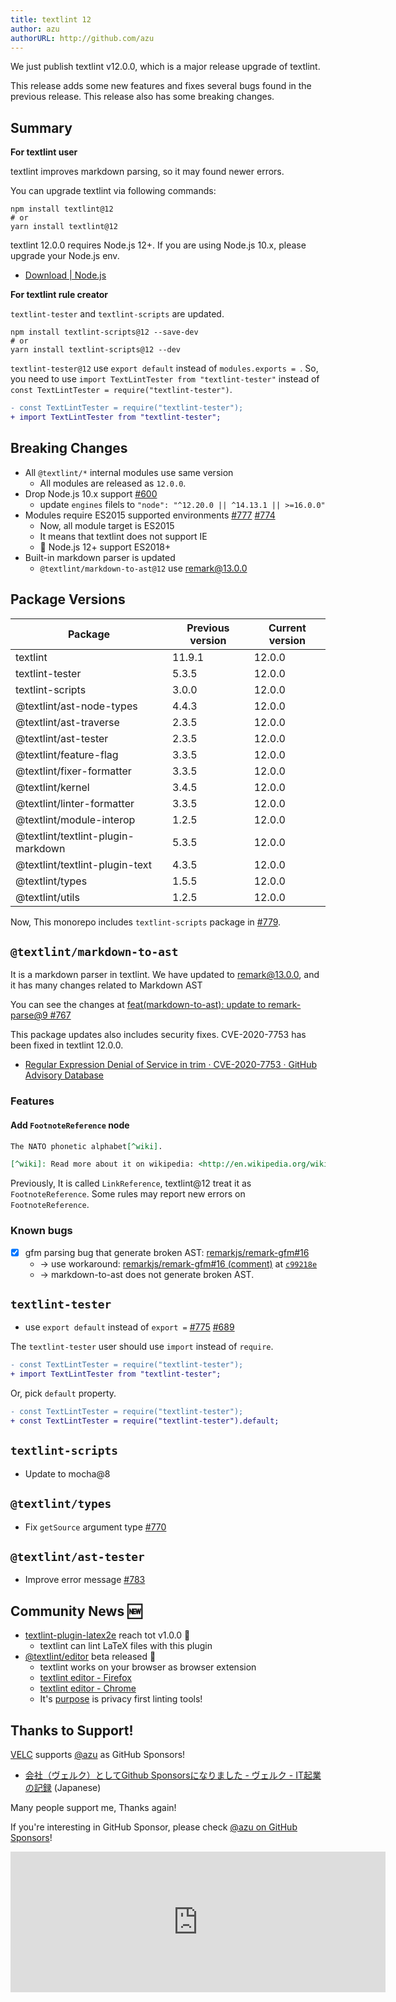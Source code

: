 ```yaml
---
title: textlint 12
author: azu
authorURL: http://github.com/azu
---
```


We just publish textlint v12.0.0, which is a major release upgrade of textlint.

This release adds some new features and fixes several bugs found in the previous release.
This release also has some breaking changes.

## Summary

**For textlint user**

textlint improves markdown parsing, so it may found newer errors.

You can upgrade textlint via following commands:

    npm install textlint@12
    # or
    yarn install textlint@12

textlint 12.0.0 requires Node.js 12+.
If you are using Node.js 10.x, please upgrade your Node.js env.

- [Download | Node.js](https://nodejs.org/en/download/)

**For textlint rule creator**

`textlint-tester` and `textlint-scripts` are updated.

```
npm install textlint-scripts@12 --save-dev
# or
yarn install textlint-scripts@12 --dev
```

`textlint-tester@12` use `export default` instead of `modules.exports = `.
So, you need to use `import TextLintTester from "textlint-tester"` instead of `const TextLintTester = require("textlint-tester")`.

```diff
- const TextLintTester = require("textlint-tester");
+ import TextLintTester from "textlint-tester";
```

## Breaking Changes

- All `@textlint/*` internal modules use same version
    - All modules are released as `12.0.0`.
- Drop Node.js 10.x support [#600](https://github.com/textlint/textlint/issues/600)
    - update `engines` filels to `"node": "^12.20.0 || ^14.13.1 || >=16.0.0"`
- Modules require ES2015 supported environments [#777](https://github.com/textlint/textlint/issues/777) [#774](https://github.com/textlint/textlint/issues/774)
    - Now, all module target is ES2015
    - It means that textlint does not support IE
    - 📝 Node.js 12+ support ES2018+
- Built-in markdown parser is updated
    - `@textlint/markdown-to-ast@12` use [remark@13.0.0](https://github.com/remarkjs/remark/releases/tag/13.0.0)

## Package Versions

| Package                                                                                    | Previous version | Current version |
| ------------------------------------------------------------------------------------------ | ---------------- | --------------- |
| textlint                                                                                   | 11.9.1           | 12.0.0          |
| textlint-tester                                                                            | 5.3.5            | 12.0.0          |
| textlint-scripts                                                                           | 3.0.0            | 12.0.0          |
| @textlint/ast-node-types                     | 4.4.3            | 12.0.0          |
| @textlint/ast-traverse                         | 2.3.5            | 12.0.0          |
| @textlint/ast-tester                             | 2.3.5            | 12.0.0          |
| @textlint/feature-flag                         | 3.3.5            | 12.0.0          |
| @textlint/fixer-formatter                   | 3.3.5            | 12.0.0          |
| @textlint/kernel                                     | 3.4.5            | 12.0.0          |
| @textlint/linter-formatter                 | 3.3.5            | 12.0.0          |
| @textlint/module-interop                     | 1.2.5            | 12.0.0          |
| @textlint/textlint-plugin-markdown | 5.3.5            | 12.0.0          |
| @textlint/textlint-plugin-text         | 4.3.5            | 12.0.0          |
| @textlint/types                                       | 1.5.5            | 12.0.0          |
| @textlint/utils                                       | 1.2.5            | 12.0.0          |

Now, This monorepo includes `textlint-scripts` package in [#779](https://github.com/textlint/textlint/issues/779).

## `@textlint/markdown-to-ast`

It is a markdown parser in textlint.
We have updated to [remark@13.0.0](https://github.com/remarkjs/remark/releases/tag/13.0.0), and it has many changes related to Markdown AST

You can see the changes at [feat(markdown-to-ast): update to remark-parse@9 #767](https://github.com/textlint/textlint/pull/767)

This package updates also includes security fixes.
CVE-2020-7753 has been fixed in textlint 12.0.0.

- [Regular Expression Denial of Service in trim · CVE-2020-7753 · GitHub Advisory Database](https://github.com/advisories/GHSA-w5p7-h5w8-2hfq)

### Features

#### Add `FootnoteReference` node

```markdown
The NATO phonetic alphabet[^wiki].

[^wiki]: Read more about it on wikipedia: <http://en.wikipedia.org/wiki/NATO_phonetic_alphabet>.
```

Previously, It is called `LinkReference`, textlint@12 treat it as `FootnoteReference`.
Some rules may report new errors on `FootnoteReference`.

### Known bugs

- [x] gfm parsing bug that generate broken AST: [remarkjs/remark-gfm#16](https://github.com/remarkjs/remark-gfm/issues/16)
    - → use workaround:  [remarkjs/remark-gfm#16 (comment)](https://github.com/remarkjs/remark-gfm/issues/16#issuecomment-846357030) at [`c99218e`](https://github.com/textlint/textlint/commit/c99218ea37518e8a42bb5d283276ccf696618748)
    - → markdown-to-ast does not generate broken AST.

## `textlint-tester`

- use `export default` instead of `export =` [#775](https://github.com/textlint/textlint/issues/775) [#689](https://github.com/textlint/textlint/issues/689)

The `textlint-tester` user should use `import` instead of `require`.

```diff
- const TextLintTester = require("textlint-tester");
+ import TextLintTester from "textlint-tester";
```

Or, pick `default` property.

```diff
- const TextLintTester = require("textlint-tester");
+ const TextLintTester = require("textlint-tester").default;
```

## `textlint-scripts`

- Update to mocha@8

## `@textlint/types`

- Fix `getSource` argument type [#770](https://github.com/textlint/textlint/issues/770)

## `@textlint/ast-tester`

- Improve error message [#783](https://github.com/textlint/textlint/issues/783)

## Community News 🆕

- [textlint-plugin-latex2e](https://github.com/textlint/textlint-plugin-latex2e) reach tot v1.0.0 🎉
  - textlint can lint LaTeX files with this plugin
- [@textlint/editor](https://github.com/textlint/editor) beta released 🎉
  - textlint works on your browser as browser extension
  - [textlint editor - Firefox](https://addons.mozilla.org/firefox/addon/textlint-editor/)
  - [textlint editor - Chrome](https://chrome.google.com/webstore/detail/textlint-editor/gfhlfpnpjokocfohicmfbgjneiipfeil)
  - It's [purpose](https://github.com/textlint/editor#purpose) is privacy first linting tools!

## Thanks to Support!

[VELC](https://github.com/Velc) supports [@azu](https://github.com/azu/) as GitHub Sponsors!

- [会社（ヴェルク）としてGithub Sponsorsになりました - ヴェルク - IT起業の記録](https://tamukai.blog.velc.jp/entry/2021/05/18/091040) (Japanese)

Many people support me, Thanks again!

If you're interesting in GitHub Sponsor, please check [@azu on GitHub Sponsors](https://github.com/sponsors/azu)! 

<iframe src="https://github.com/sponsors/azu/card" title="Sponsor azu" height="225" width="600" style="border: 0;"></iframe>
